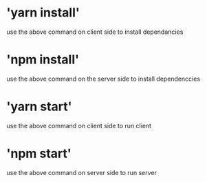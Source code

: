 # 'yarn install'
 
 use the above command on client side to install dependancies


 # 'npm install'
 use the above command on the server side to install dependenccies

 # 'yarn start'
 use the above command on client side to run client

  # 'npm start'
 use the above command on server side to run server